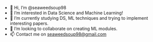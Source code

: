 - 👋 Hi, I’m @seaweedsoup98
- 👀 I’m interested in Data Science and Machine Learning!
- 🌱 I’m currently studying DS, ML techniques and trying to implement interesting papers.
- 💞️ I’m looking to collaborate on creating ML modules.
- 📫 Contact me on seaweedsoup98@gmail.com

<!---
seaweedsoup98/seaweedsoup98 is a ✨ special ✨ repository because its `README.md` (this file) appears on your GitHub profile.
You can click the Preview link to take a look at your changes.
--->
